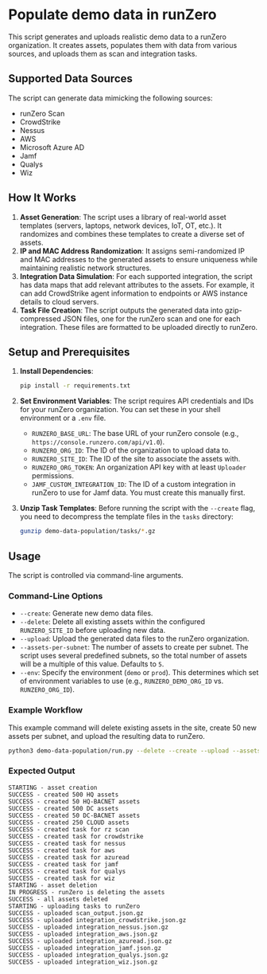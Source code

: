 # Populate demo data in runZero

This script generates and uploads realistic demo data to a runZero organization. It creates assets, populates them with data from various sources, and uploads them as scan and integration tasks.

## Supported Data Sources

The script can generate data mimicking the following sources:

-   runZero Scan
-   CrowdStrike
-   Nessus
-   AWS
-   Microsoft Azure AD
-   Jamf
-   Qualys
-   Wiz

## How It Works

1.  **Asset Generation**: The script uses a library of real-world asset templates (servers, laptops, network devices, IoT, OT, etc.). It randomizes and combines these templates to create a diverse set of assets.
2.  **IP and MAC Address Randomization**: It assigns semi-randomized IP and MAC addresses to the generated assets to ensure uniqueness while maintaining realistic network structures.
3.  **Integration Data Simulation**: For each supported integration, the script has data maps that add relevant attributes to the assets. For example, it can add CrowdStrike agent information to endpoints or AWS instance details to cloud servers.
4.  **Task File Creation**: The script outputs the generated data into gzip-compressed JSON files, one for the runZero scan and one for each integration. These files are formatted to be uploaded directly to runZero.

## Setup and Prerequisites

1.  **Install Dependencies**:
    ```bash
    pip install -r requirements.txt
    ```

2.  **Set Environment Variables**: The script requires API credentials and IDs for your runZero organization. You can set these in your shell environment or a `.env` file.

    -   `RUNZERO_BASE_URL`: The base URL of your runZero console (e.g., `https://console.runzero.com/api/v1.0`).
    -   `RUNZERO_ORG_ID`: The ID of the organization to upload data to.
    -   `RUNZERO_SITE_ID`: The ID of the site to associate the assets with.
    -   `RUNZERO_ORG_TOKEN`: An organization API key with at least `Uploader` permissions.
    -   `JAMF_CUSTOM_INTEGRATION_ID`: The ID of a custom integration in runZero to use for Jamf data. You must create this manually first.

3.  **Unzip Task Templates**: Before running the script with the `--create` flag, you need to decompress the template files in the `tasks` directory:
    ```bash
    gunzip demo-data-population/tasks/*.gz
    ```

## Usage

The script is controlled via command-line arguments.

### Command-Line Options

-   `--create`: Generate new demo data files.
-   `--delete`: Delete all existing assets within the configured `RUNZERO_SITE_ID` before uploading new data.
-   `--upload`: Upload the generated data files to the runZero organization.
-   `--assets-per-subnet`: The number of assets to create per subnet. The script uses several predefined subnets, so the total number of assets will be a multiple of this value. Defaults to `5`.
-   `--env`: Specify the environment (`demo` or `prod`). This determines which set of environment variables to use (e.g., `RUNZERO_DEMO_ORG_ID` vs. `RUNZERO_ORG_ID`).

### Example Workflow

This example command will delete existing assets in the site, create 50 new assets per subnet, and upload the resulting data to runZero.

```bash
python3 demo-data-population/run.py --delete --create --upload --assets-per-subnet=50
```

### Expected Output

```
STARTING - asset creation
SUCCESS - created 500 HQ assets
SUCCESS - created 50 HQ-BACNET assets
SUCCESS - created 500 DC assets
SUCCESS - created 50 DC-BACNET assets
SUCCESS - created 250 CLOUD assets
SUCCESS - created task for rz scan
SUCCESS - created task for crowdstrike
SUCCESS - created task for nessus
SUCCESS - created task for aws
SUCCESS - created task for azuread
SUCCESS - created task for jamf
SUCCESS - created task for qualys
SUCCESS - created task for wiz
STARTING - asset deletion
IN PROGRESS - runZero is deleting the assets
SUCCESS - all assets deleted
STARTING - uploading tasks to runZero
SUCCESS - uploaded scan_output.json.gz
SUCCESS - uploaded integration_crowdstrike.json.gz
SUCCESS - uploaded integration_nessus.json.gz
SUCCESS - uploaded integration_aws.json.gz
SUCCESS - uploaded integration_azuread.json.gz
SUCCESS - uploaded integration_jamf.json.gz
SUCCESS - uploaded integration_qualys.json.gz
SUCCESS - uploaded integration_wiz.json.gz
```